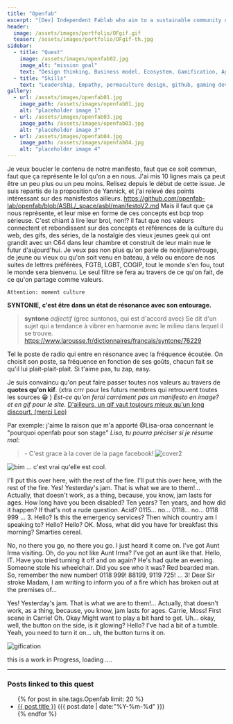 ```yaml
---
title: "Openfab"
excerpt: "[Dev] Independent Fablab who aim to a sustainable community of makers by empowering them to pro level"
header:
  image: /assets/images/portfolio/OFgif.gif
  teaser: /assets/images/portfolio/OFgif-th.jpg
sidebar:
  - title: "Quest"
    image: /assets/images/openfab02.jpg
    image_alt: "mission goal"
    text: "Design thinking, Business model, Ecosystem, Gamification, Agile managment"
  - title: "Skills"
    text: "Leadership, Empathy, permaculture design, github, gaming development, accounting, timetracking, ..."
gallery:
  - url: /assets/images/openfab01.jpg
    image_path: /assets/images/openfab01.jpg
    alt: "placeholder image 1"
  - url: /assets/images/openfab03.jpg
    image_path: /assets/images/openfab03.jpg
    alt: "placeholder image 3"
  - url: /assets/images/openfab04.jpg
    image_path: /assets/images/openfab04.jpg
    alt: "placeholder image 4"
---
```


Je veux boucler le contenu de notre manifesto, faut que ce soit commun, faut que ça représente le lol qu'on a en nous.
J'ai mis 10 lignes mais ça peut être un peu plus ou un peu moins. Relisez depuis le début de cette issue.
Je suis repartis de la proposition de Yannick, et j'ai relevé des points intéressant sur des manisfestos ailleurs. https://github.com/openfab-lab/openfab/blob/ASBL/_space/asbl/manifestoV2.md
Mais il faut que ça nous représente, et leur mise en forme de ces concepts est bcp trop sérieuse. C'est chiant à lire leur brol, non!? il faut que nos valeurs connectent et rebondissent sur des concepts et références de la culture du web, des gifs, des séries, de la nostalgie des vieux jeunes geek qui ont grandit avec un C64 dans leur chambre et construit de leur main nue le futur d'aujourd'hui.
Je veux pas non plus qu'on parle de noir/jaune/rouge, de jeune ou vieux ou qu'on soit venu en bateau, à vélo ou encore de nos suites de lettres préférées, FGTB, LGBT, COGIP, tout le monde s'en fou, tout le monde sera bienvenu.
Le seul filtre se fera au travers de ce qu'on fait, de ce qu'on partage comme valeurs.

`Attention: moment culture`

**SYNTONIE, c'est être dans un état de résonance avec son entourage.**
> **syntone** _adjectif_ (grec suntonos, qui est d'accord avec)
> Se dit d'un sujet qui a tendance à vibrer en harmonie avec le milieu dans lequel il se trouve.
https://www.larousse.fr/dictionnaires/francais/syntone/76229

Tel le poste de radio qui entre en résonance avec la fréquence écoutée. On choisit son poste, sa fréquence en fonction de ses goûts, chacun fait se qu'il lui plait-plait-plait. Si t'aime pas, tu zap, easy.

Je suis convaincu qu'on peut faire passer toutes nos valeurs au travers de **quotes qu'on kif**. (xtra crrr pour les futurs membres qui retrouvent toutes les sources :grin: )
_Est-ce qu'on ferai carrément pas un manifesto en image? et en gif pour le site._  [D'ailleurs, un gif vaut toujours mieux qu'un long discourt. (merci Leo)](https://www.youtube.com/watch?v=OD1nwi4kvXM)

Par exemple:
j'aime la raison que m'a apporté @Lisa-oraa concernant le "pourquoi openfab pour son stage"
_Lisa, tu pourra préciser si je résume mal:_

> \- C'est grace à la cover de la page facebook!
![cover2](https://user-images.githubusercontent.com/12049360/41191061-e7101090-6be9-11e8-84cb-6c24e58df484.png)

![bim](https://media.giphy.com/media/UmBdALbYTmCJ2/giphy.gif)
 ... c'est vrai qu'elle est cool.

I'll put this over here, with the rest of the fire. I'll put this over here, with the rest of the fire. Yes! Yesterday's jam. That is what we are to them!... Actually, that doesn't work, as a thing, because, you know, jam lasts for ages. How long have you been disabled? Ten years? Ten years, and how did it happen? If that's not a rude question. Acid? 0115... no... 0118... no... 0118 999 ... 3. Hello? Is this the emergency services? Then which country am I speaking to? Hello? Hello? OK. Moss, what did you have for breakfast this morning? Smarties cereal.


No, no there you go, no there you go. I just heard it come on. I've got Aunt Irma visiting. Oh, do you not like Aunt Irma? I've got an aunt like that. Hello, IT. Have you tried turning it off and on again? He's had quite an evening. Someone stole his wheelchair. Did you see who it was? Red bearded man. So, remember the new number! 0118 999! 88199, 9119 725! ... 3! Dear Sir stroke Madam, I am writing to inform you of a fire which has broken out at the premises of...

Yes! Yesterday's jam. That is what we are to them!... Actually, that doesn't work, as a thing, because, you know, jam lasts for ages. Carrie, Moss! First scene in Carrie! Oh. Okay Might want to play a bit hard to get. Uh... okay, well, the button on the side, is it glowing? Hello? I've had a bit of a tumble. Yeah, you need to turn it on... uh, the button turns it on.

![gification](https://i.imgur.com/rIWqFZL.gif)

this is a work in Progress, loading ....

---
### Posts linked to this quest
<ul class="posts">
{% for post in site.tags.Openfab limit: 20 %}  <!-- change the name after site.tags.***** to select the tag -->

  <div class="post_info">
    <li>
         <a href="{{ post.url }}">{{ post.title }}</a>
         <span>({{ post.date | date:"%Y-%m-%d" }})</span>
    </li>
    </div>
  {% endfor %}
</ul>
